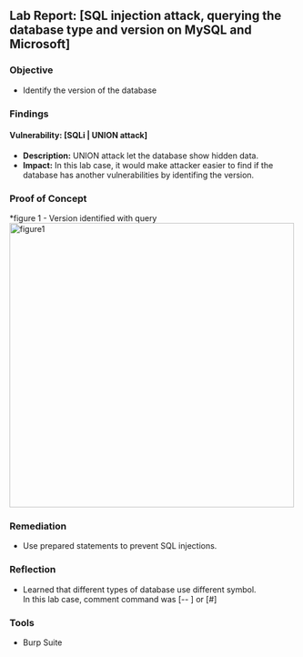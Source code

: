 ## Lab Report: [SQL injection attack, querying the database type and version on MySQL and Microsoft]

###  Objective
- Identify the version of the database   

###  Findings
#### Vulnerability: [SQLi | UNION attack]
- **Description:** UNION attack let the database show hidden data.  
- **Impact:** In this lab case, it would make attacker easier to find if the database has another vulnerabilities by identifing the version.  

### Proof of Concept 
*figure 1 - Version identified with query  
<img src="https://github.com/itr-a/SQLi/blob/main/Assets/1-4_version.png" alt="figure1" width="500"/>   

###  Remediation
- Use prepared statements to prevent SQL injections.  

###  Reflection
- Learned that different types of database use different symbol.  
    In this lab case, comment command was [-- ] or [#]

### Tools
- Burp Suite
